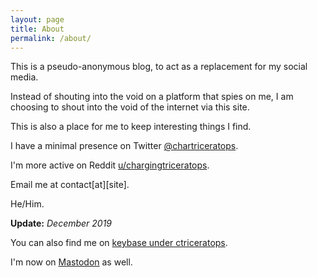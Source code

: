 ```yaml
---
layout: page
title: About
permalink: /about/
---
```


This is a pseudo-anonymous blog, to act as a replacement for my social media.

Instead of shouting into the void on a platform that spies on me, I am choosing to shout into the void of the internet via this site.

This is also a place for me to keep interesting things I find.

I have a minimal presence on Twitter [@chartriceratops](https://twitter.com/chartriceratops). 

I'm more active on Reddit [u/chargingtriceratops](https://old.reddit.com/user/chargingtriceratops).

Email me at contact[at][site].

He/Him.

**Update:** *December 2019*

You can also find me on [keybase under ctriceratops](https://keybase.io/ctriceratops).

I'm now on <a rel="me" href="https://mastodon.social/@chargingtriceratops">Mastodon</a> as well.

